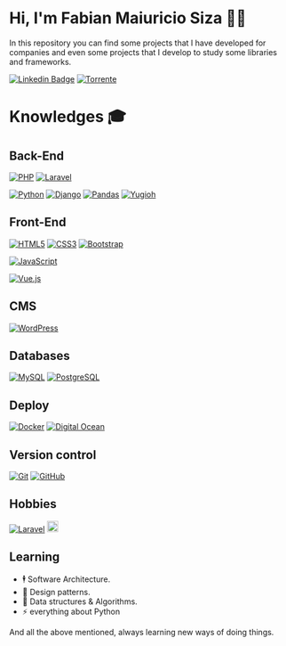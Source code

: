 # Hi, I'm Fabian Maiuricio Siza 🧔🏻

In this repository you can find some projects that I have developed for companies and even some projects that I develop to study some libraries and frameworks.

[![Linkedin Badge](https://img.shields.io/badge/-Fabian%20Mauricio%20Siza%20Paladines-blue?style=flat-square&logo=Linkedin&logoColor=white&link=https://www.linkedin.com/in/fabian-mauricio-siza-paladines/)](https://www.linkedin.com/in/fabian-mauricio-siza-paladines/)
[![Torrente](https://img.shields.io/twitter/url?label=TorrenteSoftware&logo=Telegraph&logoColor=blue&style=social&url=https%3A%2F%2Fgithub.com%2Ftorrentesofware)](https://github.com/torrentesofware/)

# Knowledges :mortar_board:
## Back-End
[![PHP](https://img.shields.io/badge/-PHP-777BB4?style=flat-square&logo=php&logoColor=white&link=https://github.com/fabiansiza994/)](https://github.com/fabiansiza994/)
[![Laravel](https://img.shields.io/badge/-Laravel-FF2D20?style=flat-square&logo=laravel&logoColor=white&link=https://github.com/fabiansiza994/)](https://github.com/fabiansiza994/)

[![Python](https://img.shields.io/badge/-Python-339933?style=flat-square&logo=Python&logoColor=white&link=https://github.com/fabiansiza994/)](https://github.com/fabiansiza994/)
[![Django](https://img.shields.io/badge/-Django-339933?style=flat-square&logo=Django&logoColor=white&link=https://github.com/fabiansiza994/)](https://github.com/fabiansiza994/)
[![Pandas](https://img.shields.io/badge/-Pandas-339933?style=flat-square&logo=Pandas&logoColor=white&link=https://github.com/fabiansiza994/)](https://github.com/fabiansiza994/)
[![Yugioh](https://img.shields.io/badge/-Yugioh-339933?style=flat-square&logo=Yugioh&logoColor=white&link=https://github.com/fabiansiza994/)](https://github.com/fabiansiza994/)
## Front-End
[![HTML5](https://img.shields.io/badge/-HTML5-E34F26?style=flat-square&logo=html5&logoColor=white&link=https://github.com/fabiansiza994/)](https://github.com/fabiansiza994/)
[![CSS3](https://img.shields.io/badge/-CSS3-1572B6?style=flat-square&logo=css3&link=https://github.com/fabiansiza994/)](https://github.com/fabiansiza994/)
[![Bootstrap](https://img.shields.io/badge/-Bootstrap-563D7C?style=flat-square&logo=bootstrap&link=https://github.com/fabiansiza994/)](https://github.com/fabiansiza994/)

[![JavaScript](https://img.shields.io/badge/-JavaScript-black?style=flat-square&logo=javascript&link=https://github.com/fabiansiza994/)](https://github.com/fabiansiza994/)

[![Vue.js](https://img.shields.io/badge/-Vuejs-black?style=flat-square&logo=vue.js&link=https://github.com/fabiansiza994/)](https://github.com/fabiansiza994/)

## CMS
[![WordPress](https://img.shields.io/badge/-WordPress-21759B?style=flat-square&logo=wordpress&link=https://github.com/fabiansiza994/)](https://github.com/fabiansiza994/)

## Databases
[![MySQL](https://img.shields.io/badge/-MySQL-4479A1?style=flat-square&logo=mysql&logoColor=white&link=https://github.com/fabiansiza994/)](https://github.com/fabiansiza994/)
[![PostgreSQL](https://img.shields.io/badge/-PostgreSQL-336791?style=flat-square&logo=postgresql&link=https://github.com/fabiansiza994/)](https://github.com/fabiansiza994/)

## Deploy
[![Docker](https://img.shields.io/badge/-Docker-black?style=flat-square&logo=docker&link=https://github.com/fabiansiza994/)](https://github.com/fabiansiza994/)
[![Digital Ocean](https://img.shields.io/badge/-DigitalOcean-17158e?style=flat-square&logo=digitalocean&link=https://github.com/fabiansiza994/)](https://github.com/fabiansiza994/)

## Version control
[![Git](https://img.shields.io/badge/-Git-black?style=flat-square&logo=git&link=https://github.com/fabiansiza994/)](https://github.com/fabiansiza994/)
[![GitHub](https://img.shields.io/badge/-GitHub-181717?style=flat-square&logo=github&link=https://github.com/fabiansiza994/)](https://github.com/fabiansiza994/)

## Hobbies
[![Laravel](https://img.shields.io/twitter/url?color=12&label=Gaming&logo=Nintendo%203DS&style=flat-square&url=https%3A%2F%2Fgithub.com%2Ffabiansiza994)](https://github.com/fabiansiza994/)
<img src='https://apprecs.org/gp/images/app-icons/300/78/com.okasoft.ygodeck.jpg' alt='Duelist' width='20'>
## Learning
- 🕴 Software Architecture.
- 🎯 Design patterns.
- 🧩 Data structures & Algorithms.
- ⚡ everything about Python

And all the above mentioned, always learning new ways of doing things.
